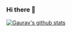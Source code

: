 ### Hi there 👋
[![Gaurav's github stats](https://github-readme-stats.vercel.app/api?username=dreamsparkx&show_icons=true&theme=radical)](https://github.com/dreamsparkx)

<!--
**dreamsparkx/dreamsparkx** is a ✨ _special_ ✨ repository because its `README.md` (this file) appears on your GitHub profile.

Here are some ideas to get you started:

- 🔭 I’m currently working on ...
- 🌱 I’m currently learning ...
- 👯 I’m looking to collaborate on ...
- 🤔 I’m looking for help with ...
- 💬 Ask me about ...
- 📫 How to reach me: ...
- 😄 Pronouns: ...
- ⚡ Fun fact: ...
-->
